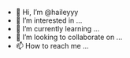 - 👋 Hi, I’m @haileyyy
- 👀 I’m interested in ...
- 🌱 I’m currently learning ...
- 💞️ I’m looking to collaborate on ...
- 📫 How to reach me ...

<!---
haileyyy/haileyyy is a ✨ special ✨ repository because its `README.md` (this file) appears on your GitHub profile.
You can click the Preview link to take a look at your changes.
--->
